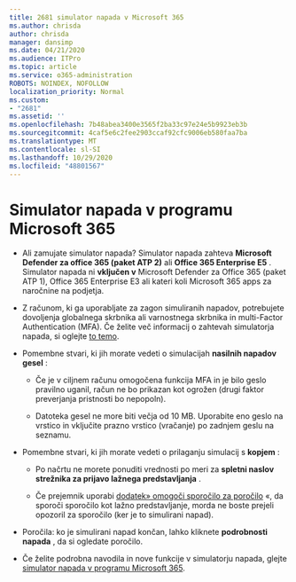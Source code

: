 ```yaml
---
title: 2681 simulator napada v Microsoft 365
ms.author: chrisda
author: chrisda
manager: dansimp
ms.date: 04/21/2020
ms.audience: ITPro
ms.topic: article
ms.service: o365-administration
ROBOTS: NOINDEX, NOFOLLOW
localization_priority: Normal
ms.custom:
- "2681"
ms.assetid: ''
ms.openlocfilehash: 7b48abea3400e3565f2ba33c97e24e5b9923eb3b
ms.sourcegitcommit: 4caf5e6c2fee2903ccaf92cfc9006eb580faa7ba
ms.translationtype: MT
ms.contentlocale: sl-SI
ms.lasthandoff: 10/29/2020
ms.locfileid: "48801567"
---
```

# <a name="attack-simulator-in-microsoft-365"></a>Simulator napada v programu Microsoft 365

- Ali zamujate simulator napada? Simulator napada zahteva **Microsoft Defender za office 365 (paket ATP 2)** ali **Office 365 Enterprise E5** . Simulator napada ni **vključen v** Microsoft Defender za Office 365 (paket ATP 1), Office 365 Enterprise E3 ali kateri koli Microsoft 365 apps za naročnine na podjetja.

- Z računom, ki ga uporabljate za zagon simuliranih napadov, potrebujete dovoljenja globalnega skrbnika ali varnostnega skrbnika in multi-Factor Authentication (MFA). Če želite več informacij o zahtevah simulatorja napada, si oglejte [to temo](https://docs.microsoft.com/microsoft-365/security/office-365-security/attack-simulator).

- Pomembne stvari, ki jih morate vedeti o simulacijah **nasilnih napadov gesel** :

  - Če je v ciljnem računu omogočena funkcija MFA in je bilo geslo pravilno uganil, račun ne bo prikazan kot ogrožen (drugi faktor preverjanja pristnosti bo nepopoln).

  - Datoteka gesel ne more biti večja od 10 MB. Uporabite eno geslo na vrstico in vključite prazno vrstico (vračanje) po zadnjem geslu na seznamu.

- Pomembne stvari, ki jih morate vedeti o prilaganju simulacij s **kopjem** :

  - Po načrtu ne morete ponuditi vrednosti po meri za **spletni naslov strežnika za prijavo lažnega predstavljanja** .

  - Če prejemnik uporabi [dodatek» omogoči sporočilo za poročilo](https://docs.microsoft.com/microsoft-365/security/office-365-security/enable-the-report-message-add-in) «, da sporoči sporočilo kot lažno predstavljanje, morda ne boste prejeli opozoril za sporočilo (ker je to simulirani napad).

- Poročila: ko je simulirani napad končan, lahko kliknete **podrobnosti napada** , da si ogledate poročilo.

- Če želite podrobna navodila in nove funkcije v simulatorju napada, glejte [simulator napada v programu Microsoft 365](https://docs.microsoft.com/microsoft-365/security/office-365-security/attack-simulator).

